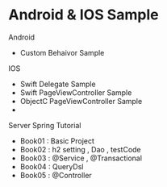 # Android & IOS Sample

Android
 - Custom Behaivor Sample

IOS
 - Swift Delegate Sample
 - Swift PageViewController Sample
 - ObjectC PageViewController Sample
 - 
 
Server Spring Tutorial
 - Book01 : Basic Project
 - Book02 : h2 setting , Dao , testCode
 - Book03 : @Service , @Transactional
 - Book04 : QueryDsl
 - Book05 : @Controller
